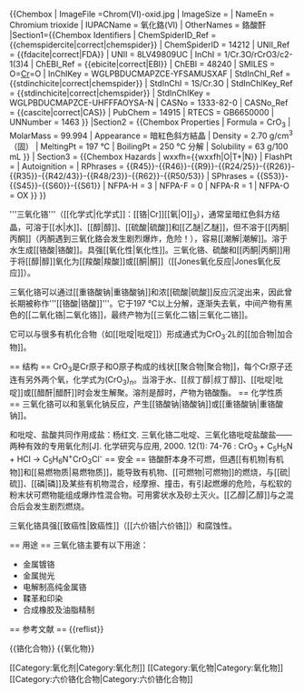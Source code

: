 {{Chembox
| ImageFile =Chrom(VI)-oxid.jpg
| ImageSize =
| NameEn = Chromium trioxide
| IUPACName = 氧化鉻(VI)
| OtherNames = 鉻酸酐
|Section1={{Chembox Identifiers
| ChemSpiderID_Ref = {{chemspidercite|correct|chemspider}}
| ChemSpiderID = 14212
| UNII_Ref = {{fdacite|correct|FDA}}
| UNII = 8LV49809UC
| InChI = 1/Cr.3O/rCrO3/c2-1(3)4
| ChEBI_Ref = {{ebicite|correct|EBI}}
| ChEBI = 48240
| SMILES = O=[Cr](=O)=O
| InChIKey = WGLPBDUCMAPZCE-YFSAMUSXAF
| StdInChI_Ref = {{stdinchicite|correct|chemspider}}
| StdInChI = 1S/Cr.3O
| StdInChIKey_Ref = {{stdinchicite|correct|chemspider}}
| StdInChIKey = WGLPBDUCMAPZCE-UHFFFAOYSA-N
| CASNo = 1333-82-0
| CASNo_Ref = {{cascite|correct|CAS}}
| PubChem = 14915
| RTECS = GB6650000
| UNNumber = 1463
  }}
|Section2 = {{Chembox Properties
| Formula = CrO<sub>3</sub>
| MolarMass = 99.994 
| Appearance = 暗紅色斜方結晶
| Density = 2.70 g/cm<sup>3</sup>（固）
| MeltingPt = 197 °C
| BoilingPt = 250 °C 分解
| Solubility = 63 g/100 mL
 }}
| Section3 = {{Chembox Hazards
| wxxfh={{wxxfh|O|T+|N}}
| FlashPt =
| Autoignition =
| RPhrases = {{R45}}-{{R46}}-{{R9}}-{{R24/25}}-{{R26}}-{{R35}}-{{R42/43}}-{{R48/23}}-{{R62}}-{{R50/53}}
| SPhrases = {{S53}}-{{S45}}-{{S60}}-{{S61}}
| NFPA-H = 3
| NFPA-F = 0
| NFPA-R = 1
| NFPA-O = OX
 }}
}}

'''三氧化铬'''（[[化学式|化学式]]：[[铬|Cr]][[氧|O]]<sub>3</sub>），通常呈暗红色斜方结晶，可溶于[[水|水]]、[[醇|醇]]、[[硫酸|硫酸]]和[[乙醚|乙醚]]，但不溶于[[丙酮|丙酮]]（丙酮遇到三氧化鉻会发生剧烈爆炸，危险！），容易[[潮解|潮解]]。溶于水生成[[铬酸|铬酸]]。具强[[氧化性|氧化性]]。三氧化铬、硫酸和[[丙酮|丙酮]]用于将[[醇|醇]]氧化为[[羧酸|羧酸]]或[[酮|酮]]（[[Jones氧化反应|Jones氧化反应]]）。

三氧化铬可以通过[[重铬酸钠|重铬酸钠]]和浓[[硫酸|硫酸]]反应沉淀出来，因此曾长期被称作'''[[铬酸|铬酸]]'''。它于197 °C以上分解，逐渐失去氧，中间产物有黑色的[[二氧化铬|二氧化铬]]，最终产物为[[三氧化二铬|三氧化二铬]]。

它可以与很多有机化合物（如[[吡啶|吡啶]]）形成通式为CrO<sub>3</sub>·2L的[[加合物|加合物]]。

== 结构 ==
CrO<sub>3</sub>是Cr原子和O原子构成的线状[[聚合物|聚合物]]，每个Cr原子还连有另外两个氧，化学式为(CrO<sub>3</sub>)<sub>n</sub>。当溶于水、[[叔丁醇|叔丁醇]]、[[吡啶|吡啶]]或[[醋酐|醋酐]]时会发生解聚。溶剂是醇时，产物为铬酸酯。
== 化学性质 ==
三氧化铬可以和氢氧化钠反应，产生[[铬酸钠|铬酸钠]]或[[重铬酸钠|重铬酸钠]]。

和吡啶、盐酸共同作用成盐：<ref>杨红文. 三氧化铬二吡啶、三氧化铬吡啶盐酸盐——两种有效的专用氧化剂[J]. 化学研究与应用, 2000. 12(1): 74-76</ref>
: CrO<sub>3</sub> + C<sub>5</sub>H<sub>5</sub>N + HCl → C<sub>5</sub>H<sub>6</sub>N<sup>+</sup>CrO<sub>3</sub>Cl<sup>-</sup>
== 安全 ==
铬酸酐本身不可燃，但遇[[有机物|有机物]]和[[易燃物质|易燃物质]]，能导致有机物、[[可燃物|可燃物]]的燃烧，与[[硫|硫]]、[[磷|磷]]及某些有机物混合，经摩擦、撞击，有引起燃爆的危险，与松软的粉末状可燃物能组成爆炸性混合物。可用雾状水及砂土灭火。[[乙醇|乙醇]]与之混合后会发生剧烈燃烧。

三氧化铬具强[[致癌性|致癌性]]（[[六价铬|六价铬]]）和腐蚀性。

== 用途 ==
三氧化铬主要有以下用途：
* 金属镀铬
* 金属抛光
* 电解制高纯金属铬
* 鞣革和印染
* 合成橡胶及油脂精制

== 参考文献 ==
{{reflist}}

{{铬化合物}}
{{氧化物}}

[[Category:氧化剂|Category:氧化剂]]
[[Category:氧化物|Category:氧化物]]
[[Category:六价铬化合物|Category:六价铬化合物]]